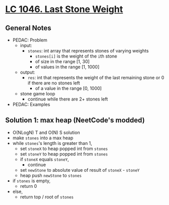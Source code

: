 # [LC 1046. Last Stone Weight](https://leetcode.com/problems/last-stone-weight/description/)

## General Notes

- PEDAC: Problem
  - input:
    - `stones`: int array that represents stones of varying weights
      - `stones[i]` is the weight of the `i`th stone
      - of size in the range \[1, 30]
      - of values in the range \[1, 1000]
  - output:
    - `res`: int that represents the weight of the last remaining stone or 0 if there are no stones left
      - of a value in the range \[0, 1000]
  - stone game loop
    - continue while there are 2+ stones left
- PEDAC: Examples

## Solution 1: max heap (NeetCode's modded)

- O(NLogN) T and O(N) S solution
- make `stones` into a max heap
- while `stones`'s length is greater than 1,
  - set `stoneX` to heap popped int from `stones`
  - set `stoneY` to heap popped int from `stones`
  - if `stoneX` equals `stoneY`,
    - continue
  - set `newStone` to absolute value of result of `stoneX` - `stoneY`
  - heap push `newStone` to `stones`
- if `stones` is empty,
  - return 0
- else,
  - return top / root of `stones`
